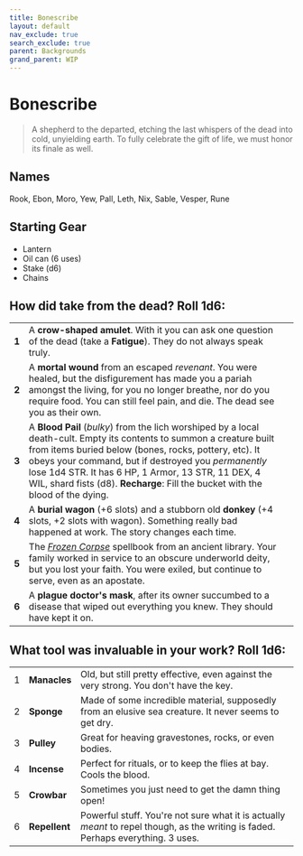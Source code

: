 ```yaml
---
title: Bonescribe
layout: default
nav_exclude: true
search_exclude: true
parent: Backgrounds
grand_parent: WIP
---
```


# Bonescribe

> A shepherd to the departed, etching the last whispers of the dead into cold, unyielding earth. To fully celebrate the gift of life, we must honor its finale as well.

## Names
Rook, Ebon, Moro, Yew, Pall, Leth, Nix, Sable, Vesper, Rune

## Starting Gear

- Lantern
- Oil can (6 uses)
- Stake (d6)
- Chains

## How did take from the dead? Roll 1d6:

|       |                                                                                                                                                                                                                                                                                                                                                                                         |     |
| ----- | --------------------------------------------------------------------------------------------------------------------------------------------------------------------------------------------------------------------------------------------------------------------------------------------------------------------------------------------------------------------------------------- | --- |
| **1** | A **crow-shaped amulet**. With it you can ask one question of the dead (take a **Fatigue**). They do not always speak truly.  |
| **2** | A **mortal wound** from an escaped _revenant_. You were healed, but the disfigurement has made you a pariah amongst the living, for you no longer breathe, nor do you require food. You can still feel pain, and die. The dead see you as their own.                                         |     |
| **3** | A **Blood Pail** (_bulky_) from the lich worshiped by a local death-cult. Empty its contents to summon a creature built from items buried below (bones, rocks, pottery, etc). It obeys your command, but if destroyed you _permanently_ lose 1d4 STR. It has 6 HP, 1 Armor, 13 STR, 11 DEX, 4 WIL, shard fists (d8). **Recharge**: Fill the bucket with the blood of the dying. |     |
| **4** | A **burial wagon** (+6 slots) and a stubborn old **donkey** (+4 slots, +2 slots with wagon). Something really bad happened at work. The story changes each time. |     |
| **5** | The [_Frozen Corpse_](https://cairnrpg.com/resources/more-spellbooks/#frozen-corpse) spellbook from an ancient library. Your family worked in service to an obscure underworld deity, but you lost your faith. You were exiled, but continue to serve, even as an apostate.    |     |
| **6** | A **plague doctor's mask**, after its owner succumbed to a disease that wiped out everything you knew. They should have kept it on.

## What tool was invaluable in your work? Roll 1d6:

|     |               |                                                                                                                                   |
| --- | ------------- | --------------------------------------------------------------------------------------------------------------------------------- |
| 1   | **Manacles**  | Old, but still pretty effective, even against the very strong. You don't have the key.                                            |
| 2   | **Sponge**    | Made of some incredible material, supposedly from an elusive sea creature. It never seems to get dry.                             |
| 3   | **Pulley**    | Great for heaving gravestones, rocks, or even bodies.                                                                             |
| 4   | **Incense**   | Perfect for rituals, or to keep the flies at bay. Cools the blood.                                                                |
| 5   | **Crowbar**   | Sometimes you just need to get the damn thing open!                                                                               |
| 6   | **Repellent** | Powerful stuff. You're not sure what it is actually _meant_ to repel though, as the writing is faded. Perhaps everything. 3 uses. |

